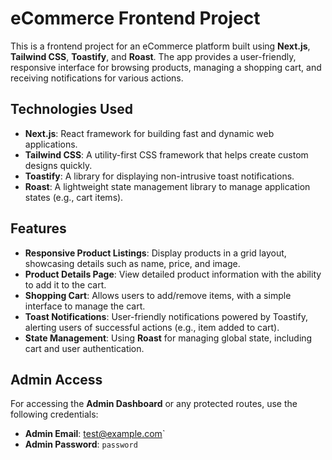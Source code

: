 # eCommerce Frontend Project

This is a frontend project for an eCommerce platform built using **Next.js**, **Tailwind CSS**, **Toastify**, and **Roast**. The app provides a user-friendly, responsive interface for browsing products, managing a shopping cart, and receiving notifications for various actions.

## Technologies Used

- **Next.js**: React framework for building fast and dynamic web applications.
- **Tailwind CSS**: A utility-first CSS framework that helps create custom designs quickly.
- **Toastify**: A library for displaying non-intrusive toast notifications.
- **Roast**: A lightweight state management library to manage application states (e.g., cart items).

## Features

- **Responsive Product Listings**: Display products in a grid layout, showcasing details such as name, price, and image.
- **Product Details Page**: View detailed product information with the ability to add it to the cart.
- **Shopping Cart**: Allows users to add/remove items, with a simple interface to manage the cart.
- **Toast Notifications**: User-friendly notifications powered by Toastify, alerting users of successful actions (e.g., item added to cart).
- **State Management**: Using **Roast** for managing global state, including cart and user authentication.


## Admin Access

For accessing the **Admin Dashboard** or any protected routes, use the following credentials:

- **Admin Email**: test@example.com`
- **Admin Password**: `password`
